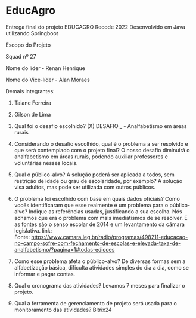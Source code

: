 # EducAgro
Entrega final do projeto EDUCAGRO Recode 2022
Desenvolvido em Java utilizando Springboot

Escopo do Projeto

Squad nº 27

Nome do líder - Renan Henrique

Nome do Vice-líder - Alan Moraes

Demais integrantes:
1.	Taiane Ferreira
2.	Gilson de Lima
1. Qual foi o desafio escolhido?
(X) DESAFIO _ - Analfabetismo em áreas rurais
2. Considerando o desafio escolhido, qual é o problema a ser resolvido e que será contemplado com o projeto final? O nosso desafio diminuirá o analfabetismo em áreas rurais, podendo auxiliar professores e voluntárias nesses locais.

3. Qual o público-alvo? A solução poderá ser aplicada a todos, sem restrição de idade ou grau de escolaridade, por exemplo? A solução visa adultos, mas pode ser utilizada com outros públicos. 

4. O problema foi escolhido com base em quais dados oficiais? Como vocês identificaram que esse realmente é um problema para o público-alvo? Indique as referências usadas, justificando a sua escolha. Nós achamos que era o problema com mais imediatismos de se resolver. E as fontes são o senso escolar de 2014 e um levantamento da câmara legislativa. link: Fonte: https://www.camara.leg.br/radio/programas/498211-educacao-no-campo-sofre-com-fechamento-de-escolas-e-elevada-taxa-de-analfabetismo/?pagina=1#todas-edicoes​


5. Como esse problema afeta o público-alvo?
De diversas formas sem a alfabetização básica, dificulta atividades simples do dia a dia, como se informar e pagar contas.

 6. Qual o cronograma das atividades?
Levamos 7 meses para finalizar o projeto.

8. Qual a ferramenta de gerenciamento de projeto será usada para o monitoramento das atividades? Bitrix24
